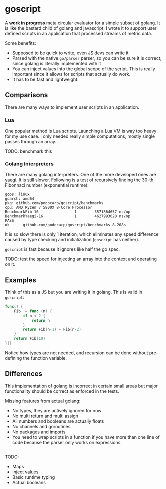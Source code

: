 # goscript

A **work in progress** meta circular evaluator for a simple subset of golang.
It is like the bastard child of golang and javascript.
I wrote it to support user defined scripts in an application that processed
streams of metric data.

Some benefits:
- Supposed to be quick to write, even JS devs can write it
- Parsed with the native `go/parser` parser, so you can be sure it is correct,
  since golang is literally implemented with it
- You can inject values into the global scope of the script. This is really
  important since it allows for scripts that actually do work.
- It has to be fast and lightweight.

## Comparisons

There are many ways to implement user scripts in an application.

### Lua

One popular method is Lua scripts. Launching a Lua VM is way too heavy for my
use case. I only needed really simple computations, mostly single passes through
an array.

TODO: benchmark this

### Golang interpreters

There are many golang interpreters. One of the more developed ones are [yaegi](https://github.com/traefik/yaegi).
It is still slower. Following is a test of recursively finding the 30-th
Fibonnaci number (exponential runtime):
```
goos: linux
goarch: amd64
pkg: github.com/podocarp/goscript/benchmarks
cpu: AMD Ryzen 7 5800X 8-Core Processor
BenchmarkFib-16                1        3571864657 ns/op
BenchmarkYaegi-16              1        4627993028 ns/op
PASS
ok      github.com/podocarp/goscript/benchmarks 8.208s
```
It is so slow there is only 1 iteration, which eliminates any speed difference
caused by type checking and initialization (`goscript` has neither).

`goscript` is fast because it ignores like half the go spec.

TODO: test the speed for injecting an array into the context and operating on
it.


## Examples

Think of this as a JS but you are writing it in golang.
This is valid in `goscript`:
```go
func() {
    Fib := func (n) {
        if n < 2 {
            return n
        }
        return Fib(n-1) + Fib(n-2)
    }
    return Fib(10)
}()
```
Notice how types are not needed, and recursion can be done without pre-defining
the function variable.


## Differences

This implementation of golang is incorrect in certain small areas but major
functionality should be correct as enforced in the tests.

Missing features from actual golang:
- No types, they are actively ignored for now
- No multi return and multi assign
- All numbers and booleans are actually floats
- No channels and goroutines
- No packages and imports
- You need to wrap scripts in a function if you have more than one line of code
  because the parser only works on expressions.

##

TODO:

- Maps
- Inject values
- Basic runtime typing
- Actual booleans
